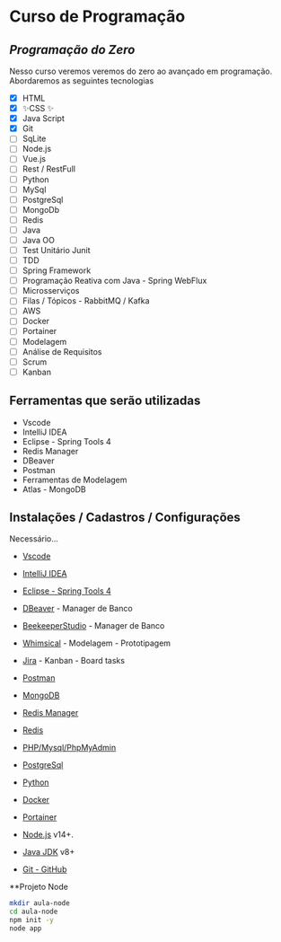 ﻿# Curso de Programação
## _Programação do Zero_

Nesso curso veremos veremos do zero ao avançado em programação.
Abordaremos as seguintes tecnologias

- [x] HTML
- [x] ✨CSS ✨
- [x] Java Script
- [x] Git
- [ ] SqLite
- [ ] Node.js
- [ ] Vue.js
- [ ] Rest / RestFull
- [ ] Python
- [ ] MySql
- [ ] PostgreSql
- [ ] MongoDb
- [ ] Redis
- [ ] Java
- [ ] Java OO
- [ ] Test Unitário Junit
- [ ] TDD
- [ ] Spring Framework
- [ ] Programação Reativa com Java - Spring WebFlux
- [ ] Microsserviços
- [ ] Filas / Tópicos - RabbitMQ / Kafka
- [ ] AWS
- [ ] Docker
- [ ] Portainer
- [ ] Modelagem
- [ ] Análise de Requisitos
- [ ] Scrum
- [ ] Kanban

## Ferramentas que serão utilizadas

- Vscode
- IntelliJ IDEA
- Eclipse - Spring Tools 4
- Redis Manager
- DBeaver
- Postman
- Ferramentas de Modelagem
- Atlas - MongoDB


## Instalações / Cadastros / Configurações

Necessário...

* [Vscode](https://code.visualstudio.com/download)
* [IntelliJ IDEA](https://www.jetbrains.com/pt-br/idea/download/#section=windows) 
* [Eclipse - Spring Tools 4](https://spring.io/tools)
* [DBeaver](https://dbeaver.io/download/) - Manager de Banco
* [BeekeeperStudio](https://www.beekeeperstudio.io/) - Manager de Banco
* [Whimsical](https://whimsical.com/login) - Modelagem - Prototipagem
* [Jira](https://www.atlassian.com/br/try/cloud/signup?bundle=jira-software-confluence&edition=free) - Kanban - Board tasks
* [Postman](https://www.postman.com/downloads/canary/)
* [MongoDB](https://www.mongodb.com/cloud/atlas)
* [Redis Manager](https://rdm.dev/pricing)
* [Redis](https://redis.io/download)
* [PHP/Mysql/PhpMyAdmin](https://usbwebserver.yura.mk.ua/)
* [PostgreSql](https://www.postgresql.org/download/)
* [Python](https://www.python.org/downloads/)
* [Docker](https://docs.docker.com/docker-for-windows/install/)
* [Portainer](https://www.portainer.io/)

* [Node.js](https://nodejs.org/) v14+.
* [Java JDK](https://www.oracle.com/br/java/technologies/javase/javase-jdk8-downloads.html) v8+

* [Git - GitHub](https://github.com)

**Projeto Node
```sh
mkdir aula-node
cd aula-node
npm init -y
node app
```
